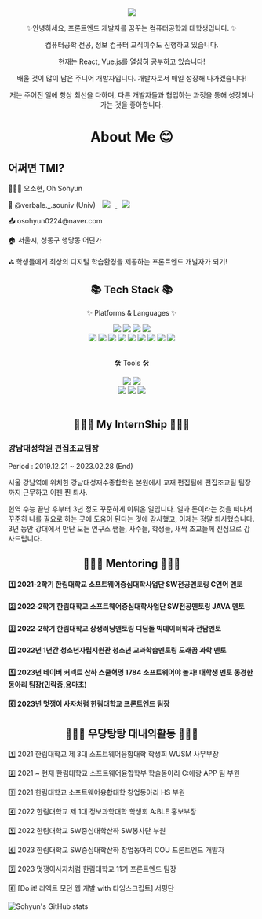 <div align=center>
	<img src="https://capsule-render.vercel.app/api?type=waving&color=auto&height=200&section=header&text=Sohyun's%20Github!&fontSize=90" />	
</div>
<div align=center>
	<p>✨안녕하세요, 프론트엔드 개발자를 꿈꾸는 컴퓨터공학과 대학생입니다. ✨ </p>
	<p> 컴퓨터공학 전공, 정보 컴퓨터 교직이수도 진행하고 있습니다. </p>
	<p> 현재는 React, Vue.js를 열심히 공부하고 있습니다! </p>
	<p> 배울 것이 많이 남은 주니어 개발자입니다. 개발자로서 매일 성장해 나가겠습니다! </p>
	<p> 저는 주어진 일에 항상 최선을 다하며, 다른 개발자들과 협업하는 과정을 통해 성장해나가는 것을 좋아합니다.  </p>
</div>
<div align=center>
	<h1> About Me 😊 </h1>
</div>
<div align=left>
	<h2> 어쩌면 TMI? </h2>
	<p>👩🏻‍💻 오소현, Oh Sohyun </p>
	<p>👀 @verbale._.souniv (Univ) <a href="https://www.instagram.com/verbale._.souniv/">
    <img 
        src="http://img.shields.io/badge/-Instagram-black?style=flat&logo=Instagram&link=https://www.instagram.com/verbale._.souniv/"
        style="height : auto; margin-left : 10px; margin-right : 10px;"/>
</a>
<a href="https://velog.io/@osohyun0224">
    <img 
        src="http://img.shields.io/badge/-Tech%20Blog-655ced?style=flat&logo=vleog&link=https://velog.io/@osohyun0224"
        style="height : auto; margin-left : 10px; margin-right : 10px;"/>
</a></p>
	<p>📤 osohyun0224@naver.com </p>
	<p>🏠 서울시, 성동구 행당동 어딘가 </p>
	<p>⛳ 학생들에게 최상의 디지털 학습환경을 제공하는 프론트엔드 개발자가 되기! </p>
</div>
<div align=center>
	<h2>📚 Tech Stack 📚</h2>
	<p>✨ Platforms & Languages ✨</p>
</div>
<div align="center">
	<img src="https://img.shields.io/badge/HTML5-E34F26?style=flat&logo=HTML5&logoColor=white" />
	<img src="https://img.shields.io/badge/CSS3-1572B6?style=flat&logo=CSS3&logoColor=white" />
	<img src="https://img.shields.io/badge/JavaScript-F7DF1E?style=flat&logo=JavaScript&logoColor=white" />
	<img src="https://img.shields.io/badge/jQuery-0769AD?style=flat&logo=jQuery&logoColor=white" />
	<br>
	<img src="https://img.shields.io/badge/MySQL-4479A1?style=flat&logo=MySQL&logoColor=white" />
	<img src="https://img.shields.io/badge/MariaDB-003545?style=flat&logo=MariaDB&logoColor=white" />
	<img src="https://img.shields.io/badge/Linux-FCC624?style=flat-square&logo=Linux&logoColor=white" />
	<img src="https://img.shields.io/badge/TypeScript-3178C6?style=flat-square&logo=TypeScript&logoColor=white" />
	<img src="https://img.shields.io/badge/Node.js-339933?style=flat-square&logo=Node.js&logoColor=white" />
	<img src="https://img.shields.io/badge/Eclipse IDE-2C2255?style=flat-square&logo=Java&logoColor=white" />
	<img src="https://img.shields.io/badge/Django-092E20?style=flat-square&logo=Django&logoColor=white" />
	<img src="https://img.shields.io/badge/C-A8B9CC?style=flat-square&logo=C&logoColor=white" />
	<img src="https://img.shields.io/badge/Kotlin-7F52FF?style=flat-square&logo=Kotlin&logoColor=white" />
	
</div>
<br>
<div align=center>
	<p>🛠 Tools 🛠</p>
</div>
<div align=center>
	<img src="https://img.shields.io/badge/Eclipse%20IDE-2C2255?style=flat&logo=EclipseIDE&logoColor=white" />
	<img src="https://img.shields.io/badge/Visual%20Studio%20Code-007ACC?style=flat&logo=VisualStudioCode&logoColor=white" />
	<br>
	<img src="https://img.shields.io/badge/REACT-F8DC75?style=flat&logo=ReactQuery&logoColor=white" />
	<img src="https://img.shields.io/badge/GitHub-181717?style=flat&logo=GitHub&logoColor=white" />
	<img src="https://img.shields.io/badge/Vue.js-181717?style=flat&logo=Vue.js&logoColor=white" />
</div>
<br>
<div align=center>
	<h2>🧑🏻‍💼 My InternShip 🧑🏻‍💼</h2>
</div>
<div align=left>
	<h3> 강남대성학원 편집조교팀장 </h3>
	<p> Period : 2019.12.21 ~ 2023.02.28 (End)</p>
	<p> 서울 강남역에 위치한 강남대성재수종합학원 본원에서 교재 편집팀에 편집조교팀 팀장까지 근무하고 이젠 찐 퇴사.</p>
	<p> 현역 수능 끝난 후부터 3년 정도 꾸준하게 이뤄온 일입니다. 일과 돈이라는 것을 떠나서 꾸준히 나를 필요로 하는 곳에 도움이 된다는 것에 감사했고, 이제는 정말 퇴사했습니다. 3년 동안 강대에서 만난 모든 연구소 쌤들, 사수들, 학생들, 새싹 조교들께 진심으로 감사드립니다. </p>
</div>

<div align=center>
	<h2>👩🏻‍🏫 Mentoring 👩🏻‍🏫</h2>
</div>
<div align=left>
	<h4> 1️⃣ 2021-2학기 한림대학교 소프트웨어중심대학사업단 SW전공멘토링 C언어 멘토 </h4>
	<h4> 2️⃣ 2022-2학기 한림대학교 소프트웨어중심대학사업단 SW전공멘토링 JAVA 멘토 </h4>
	<h4> 3️⃣ 2022-2학기 한림대학교 상생러닝멘토링 디딤돌 <b>빅데이터학과</b> 전담멘토 </h4>
	<h4> 4️⃣ 2022년 1년간 청소년자립지원관 청소년 교과학습멘토링 도래꿈 과학 멘토 </h4>
	<h4> 5️⃣ 2023년 네이버 커넥트 산하 스쿨혁명 1784 소프트웨어야 놀자! 대학생 멘토 동경한 동아리 팀장(민락중,용마초) </h4>
	<h4> 6️⃣ 2023년 멋쟁이 사자처럼 한림대학교 프론트엔드 팀장 </h4>
	
</div>
<div align=center>
	<h2>🙋🏻‍♀️ 우당탕탕 대내외활동 🙋🏻‍♀️ </h2>
</div>
<div align=left>
	<p> 1️⃣ 2021 한림대학교 제 3대 소프트웨어융합대학 학생회 WUSM 사무부장 </p>
	<p> 2️⃣ 2021 ~ 현재 한림대학교 소프트웨어융합학부 학술동아리 C:애랑 APP 팀 부원 </p>
	<p> 3️⃣ 2021 한림대학교 소프트웨어융합대학 창업동아리 HS 부원 </p>
	<p> 4️⃣ 2022 한림대학교 제 1대 정보과학대학 학생회 A:BLE 홍보부장 </p>
	<p> 5️⃣ 2022 한림대학교 SW중심대학산하 SW봉사단 부원 </p>
	<p> 6️⃣ 2023 한림대학교 SW중심대학산하 창업동아리 COU 프론트엔드 개발자 </p>
	<p> 7️⃣ 2023 멋쟁이사자처럼 한림대학교 11기 프론트엔드 팀장 </p>
	<p> 8️⃣ [Do it!  리엑트 모던 웹 개발 with 타임스크립트] 서평단 </p>
</div>

![Sohyun's GitHub stats](https://github-readme-stats.vercel.app/api?username=osohyun0224&show_icons=true&theme=radical)
